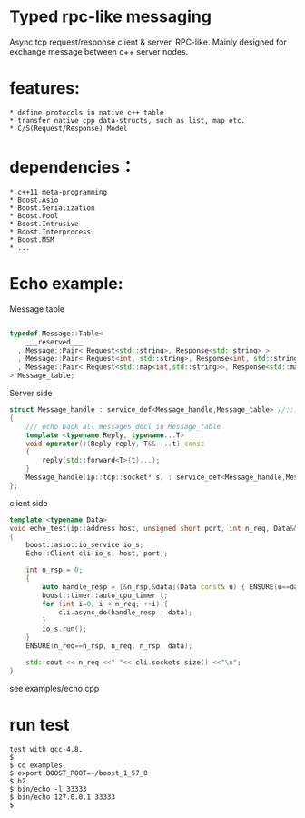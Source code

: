 # Typed rpc-like messaging

Async tcp request/response client & server, RPC-like.
Mainly designed for exchange message between c++ server nodes.

features:
=========
    * define protocols in native c++ table
    * transfer native cpp data-structs, such as list, map etc.
    * C/S(Request/Response) Model

dependencies：
=============
    * c++11 meta-programming
    * Boost.Asio
    * Boost.Serialization
    * Boost.Pool
    * Boost.Intrusive
    * Boost.Interprocess
    * Boost.MSM
    * ...

Echo example:
=============
Message table

```c++

typedef Message::Table<
    ___reserved___
  , Message::Pair< Request<std::string>, Response<std::string> >
  , Message::Pair< Request<int, std::string>, Response<int, std::string> >
  , Message::Pair< Request<std::map<int,std::string>>, Response<std::map<int,std::string>> >
> Message_table;
```

Server side

```c++
struct Message_handle : service_def<Message_handle,Message_table> //::: server-side
{
    /// echo back all messages decl in Message_table
    template <typename Reply, typename...T>
    void operator()(Reply reply, T&& ...t) const
    {
        reply(std::forward<T>(t)...);
    }
    Message_handle(ip::tcp::socket* s) : service_def<Message_handle,Message_table>(s) {}
};
```

client side

```c++
template <typename Data>
void echo_test(ip::address host, unsigned short port, int n_req, Data&& data)
{
    boost::asio::io_service io_s;
    Echo::Client cli(io_s, host, port);

    int n_rsp = 0;
    {
        auto handle_resp = [&n_rsp,&data](Data const& u) { ENSURE(u==data); ++n_rsp; };
        boost::timer::auto_cpu_timer t;
        for (int i=0; i < n_req; ++i) {
            cli.async_do(handle_resp , data);
        }
        io_s.run();
    }
    ENSURE(n_req==n_rsp, n_req, n_rsp, data);

    std::cout << n_req <<" "<< cli.sockets.size() <<"\n";
}

```

see examples/echo.cpp

run test
=============

    test with gcc-4.8.
    $
    $ cd examples
    $ export BOOST_ROOT=~/boost_1_57_0
    $ b2
    $ bin/echo -l 33333
    $ bin/echo 127.0.0.1 33333
    $

